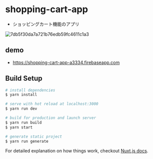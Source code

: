 # shopping-cart-app

- ショッピングカート機能のアプリ

![7db5f30da7a721b76edb59fc4611c1a3](https://user-images.githubusercontent.com/7115171/69557715-6933fc80-0fea-11ea-9890-3cb364615955.png)

## demo
- https://shopping-cart-app-a3334.firebaseapp.com

## Build Setup

``` bash
# install dependencies
$ yarn install

# serve with hot reload at localhost:3000
$ yarn run dev

# build for production and launch server
$ yarn run build
$ yarn start

# generate static project
$ yarn run generate
```

For detailed explanation on how things work, checkout [Nuxt.js docs](https://nuxtjs.org).
